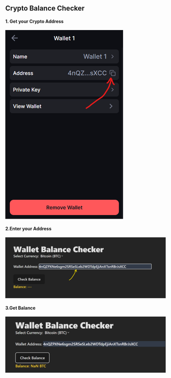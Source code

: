 ## Crypto Balance Checker
#### 1. Get your Crypto Address
![](./assets/clipboard-copy-crypto-address.png)

#### 2.Enter your Address
![](./assets/input-your-address.png)

#### 3.Get Balance
![](./assets/get-balance.png)